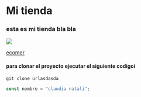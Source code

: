# Mi tienda

### esta es mi tienda bla bla

![](https://res.cloudinary.com/dv6nijgvd/image/upload/v1685584987/ecomerce/Cremas_pwicxc.png)

[ecomer](https://comision-432401.vercel.app/)

#### para clonar el proyecto ejecutar el siguiente codigoi

```
git clone urlasdasda
```

```javascript
const nombre = "claudia natali";
```
